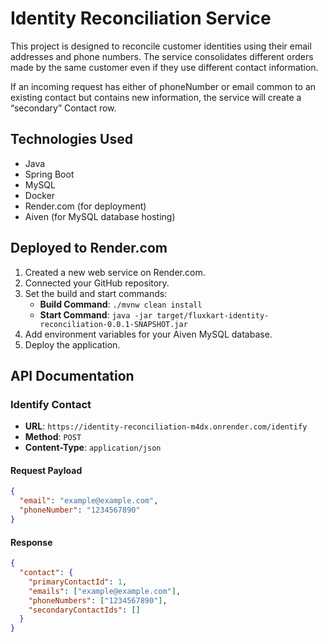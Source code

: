 # Identity Reconciliation Service

This project is designed to reconcile customer identities using their email addresses and phone numbers. The service consolidates different orders made by the same customer even if they use different contact information. 

If an incoming request has either of phoneNumber or email common to an existing contact but contains new
information, the service will create a “secondary” Contact row.

## Technologies Used

- Java
- Spring Boot
- MySQL
- Docker
- Render.com (for deployment)
- Aiven (for MySQL database hosting)

## Deployed to Render.com

1. Created a new web service on Render.com.
2. Connected your GitHub repository.
3. Set the build and start commands:
    - **Build Command**: `./mvnw clean install`
    - **Start Command**: `java -jar target/fluxkart-identity-reconciliation-0.0.1-SNAPSHOT.jar`
4. Add environment variables for your Aiven MySQL database.
5. Deploy the application.

## API Documentation

### Identify Contact

- **URL**: `https://identity-reconciliation-m4dx.onrender.com/identify`
- **Method**: `POST`
- **Content-Type**: `application/json`

#### Request Payload

```json
{
  "email": "example@example.com",
  "phoneNumber": "1234567890"
}
```

#### Response
```json
{
  "contact": {
    "primaryContactId": 1,
    "emails": ["example@example.com"],
    "phoneNumbers": ["1234567890"],
    "secondaryContactIds": []
  }
}
```

